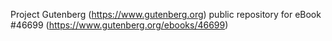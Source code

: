 Project Gutenberg (https://www.gutenberg.org) public repository for eBook #46699 (https://www.gutenberg.org/ebooks/46699)
